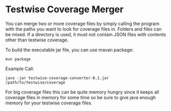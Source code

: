 # Testwise Coverage Merger

You can merge two or more coverage files by simply calling the program with the paths 
you want to look for coverage files in. Folders and files can be mixed.
If a directory is used, it must not contain JSON files with contents other than testwise coverage.

To build the executable jar file, you can use mavan package:
```
mvn package
```


Example Call:
```
java -jar testwise-coverage-converter-0.1.jar /path/to/testwise/coverage
```

For big coverage files this can be quite memory hungry since it keeps all coverage
files in memory for some time so be sure to give java enough memory for your testwise coverage files.